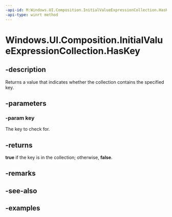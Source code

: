 ```yaml
---
-api-id: M:Windows.UI.Composition.InitialValueExpressionCollection.HasKey(System.String)
-api-type: winrt method
---
```


<!-- Method syntax.
public bool InitialValueExpressionCollection.HasKey(String key)
-->

# Windows.UI.Composition.InitialValueExpressionCollection.HasKey

## -description

Returns a value that indicates whether the collection contains the specified key.



## -parameters

### -param key

The key to check for.

## -returns

**true** if the key is in the collection; otherwise, **false**.

## -remarks

## -see-also

## -examples

